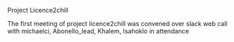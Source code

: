 Project Licence2chill

The first meeting of project licence2chill was convened over slack web call with michaelci, Abonello_lead, Khalem, 
Isahoklo in attendance